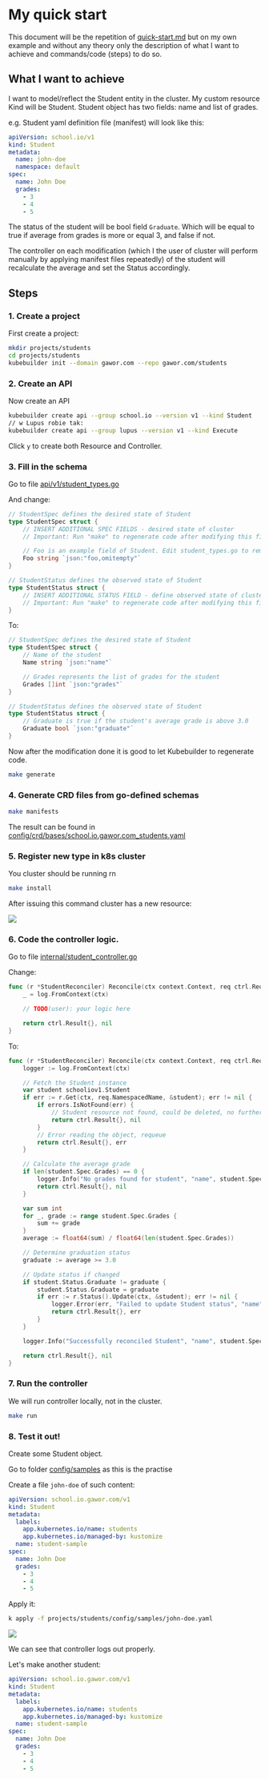 # My quick start

This document will be the repetition of [quick-start.md](quick-start.md) but on my own example and without any theory only the description of what I want to achieve and commands/code (steps) to do so.

## What I want to achieve

I want to model/reflect the Student entity in the cluster. My custom resource Kind will be Student. Student object has two fields: name and list of grades.

e.g. Student yaml definition file (manifest) will look like this:
```yaml
apiVersion: school.io/v1
kind: Student
metadata:
  name: john-doe
  namespace: default
spec:
  name: John Doe
  grades:
    - 3
    - 4
    - 5
```

The status of the student will be bool field `Graduate`. Which will be equal to true if average from grades is more or equal 3, and false if not.

The controller on each modification (which I the user of cluster will perform manually by applying manifest files repeatedly) of the student will recalculate the average and set the Status accordingly.

## Steps

### 1. Create a project
First create a project:

```sh
mkdir projects/students
cd projects/students
kubebuilder init --domain gawor.com --repo gawor.com/students
```
### 2. Create an API
Now create an API
```sh
kubebuilder create api --group school.io --version v1 --kind Student
// w Lupus robie tak:
kubebuilder create api --group lupus --version v1 --kind Execute
```

Click `y` to create both Resource and Controller.

### 3. Fill in the schema

Go to file [api/v1/student_types.go](projects/students/api/v1/student_types.go)

And change:
```go
// StudentSpec defines the desired state of Student
type StudentSpec struct {
	// INSERT ADDITIONAL SPEC FIELDS - desired state of cluster
	// Important: Run "make" to regenerate code after modifying this file

	// Foo is an example field of Student. Edit student_types.go to remove/update
	Foo string `json:"foo,omitempty"`
}

// StudentStatus defines the observed state of Student
type StudentStatus struct {
	// INSERT ADDITIONAL STATUS FIELD - define observed state of cluster
	// Important: Run "make" to regenerate code after modifying this file
}
```

To:

```go
// StudentSpec defines the desired state of Student
type StudentSpec struct {
	// Name of the student
	Name string `json:"name"`

	// Grades represents the list of grades for the student
	Grades []int `json:"grades"`
}

// StudentStatus defines the observed state of Student
type StudentStatus struct {
	// Graduate is true if the student's average grade is above 3.0
	Graduate bool `json:"graduate"`
}
```

Now after the modification done it is good to let Kubebuilder to regenerate code.

```sh
make generate
```

### 4. Generate CRD files from go-defined schemas
```sh
make manifests
```
The result can be found in [config/crd/bases/school.io.gawor.com_students.yaml](projects/students/config/crd/bases/school.io.gawor.com_students.yaml)

### 5. Register new type in k8s cluster
You cluster should be running rn

```sh
make install
```

After issuing this command cluster has a new resource:

![](img/20.png)

### 6. Code the controller logic.

Go to file [internal/student_controller.go](/projects/students/internal/controller/student_controller.go)

Change:
```go
func (r *StudentReconciler) Reconcile(ctx context.Context, req ctrl.Request) (ctrl.Result, error) {
	_ = log.FromContext(ctx)

	// TODO(user): your logic here

	return ctrl.Result{}, nil
}
```

To:
```go
func (r *StudentReconciler) Reconcile(ctx context.Context, req ctrl.Request) (ctrl.Result, error) {
	logger := log.FromContext(ctx)

	// Fetch the Student instance
	var student schooliov1.Student
	if err := r.Get(ctx, req.NamespacedName, &student); err != nil {
		if errors.IsNotFound(err) {
			// Student resource not found, could be deleted, no further action needed
			return ctrl.Result{}, nil
		}
		// Error reading the object, requeue
		return ctrl.Result{}, err
	}

	// Calculate the average grade
	if len(student.Spec.Grades) == 0 {
		logger.Info("No grades found for student", "name", student.Spec.Name)
		return ctrl.Result{}, nil
	}

	var sum int
	for _, grade := range student.Spec.Grades {
		sum += grade
	}
	average := float64(sum) / float64(len(student.Spec.Grades))

	// Determine graduation status
	graduate := average >= 3.0

	// Update status if changed
	if student.Status.Graduate != graduate {
		student.Status.Graduate = graduate
		if err := r.Status().Update(ctx, &student); err != nil {
			logger.Error(err, "Failed to update Student status", "name", student.Spec.Name)
			return ctrl.Result{}, err
		}
	}

	logger.Info("Successfully reconciled Student", "name", student.Spec.Name, "graduate", student.Status.Graduate)

	return ctrl.Result{}, nil
}
```

### 7. Run the controller

We will run controller locally, not in the cluster.

```sh
make run
```

### 8. Test it out!

Create some Student object.

Go to folder [config/samples](/projects/students/config/samples/) as this is the practise

Create a file `john-doe` of such content:
```yaml
apiVersion: school.io.gawor.com/v1
kind: Student
metadata:
  labels:
    app.kubernetes.io/name: students
    app.kubernetes.io/managed-by: kustomize
  name: student-sample
spec:
  name: John Doe
  grades:
    - 3
    - 4
    - 5
```

Apply it:
```sh
k apply -f projects/students/config/samples/john-doe.yaml 
```

![](img/21.png)

We can see that controller logs out properly.

Let's make another student:

```yaml
apiVersion: school.io.gawor.com/v1
kind: Student
metadata:
  labels:
    app.kubernetes.io/name: students
    app.kubernetes.io/managed-by: kustomize
  name: student-sample
spec:
  name: John Doe
  grades:
    - 3
    - 4
    - 5
```

